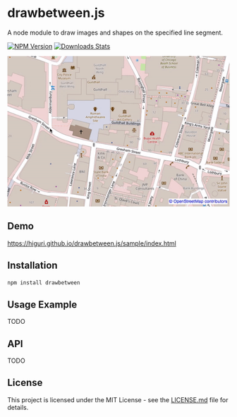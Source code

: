 # drawbetween.js
A node module to draw images and shapes on the specified line segment.

[![NPM Version][npm-image]][npm-url]
[![Downloads Stats][npm-downloads]][npm-url]

![](https://raw.githubusercontent.com/higuri/drawbetween.js/gh-pages/images/screenshot.gif)

## Demo
https://higuri.github.io/drawbetween.js/sample/index.html

## Installation
```sh
npm install drawbetween
```

## Usage Example
TODO

## API
TODO

## License
This project is licensed under the MIT License - see the [LICENSE.md](LICENSE.md) file for details.

<!-- Markdown link -->
[npm-image]: https://img.shields.io/npm/v/drawbetween-metrics.svg?style=flat-square
[npm-url]: https://npmjs.org/package/drawbetween
[npm-downloads]: https://img.shields.io/npm/dm/drawbetween.svg?style=flat-square
